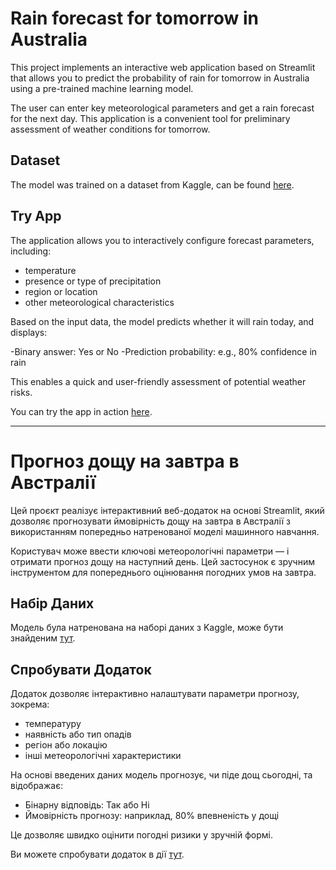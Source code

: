 # Rain forecast for tomorrow in Australia

This project implements an interactive web application based on Streamlit that allows you to predict the probability of
rain for tomorrow in Australia using a pre-trained machine learning model.

The user can enter key meteorological parameters and get a rain forecast for the next day.
This application is a convenient tool for preliminary assessment of weather conditions for tomorrow.

## Dataset

The model was trained on a dataset from Kaggle, can be
found [here](https://www.kaggle.com/datasets/jsphyg/weather-dataset-rattle-package).

## Try App

The application allows you to interactively configure forecast parameters, including:

- temperature
- presence or type of precipitation
- region or location
- other meteorological characteristics

Based on the input data, the model predicts whether it will rain today, and displays:

-Binary answer: Yes or No
-Prediction probability: e.g., 80% confidence in rain

This enables a quick and user-friendly assessment of potential weather risks.

You can try the app in action [here](https://weather-forecasting-alinashev.streamlit.app/).

---

# Прогноз дощу на завтра в Австралії

Цей проєкт реалізує інтерактивний веб-додаток на основі Streamlit, який дозволяє прогнозувати ймовірність дощу на
завтра в Австралії з використанням попередньо натренованої моделі машинного навчання.

Користувач може ввести ключові метеорологічні параметри — і отримати прогноз дощу на наступний день.
Цей застосунок є зручним інструментом для попереднього оцінювання погодних умов на завтра.

## Набір Даних

Модель була натренована на наборі даних з Kaggle, може бути
знайденим [тут](https://www.kaggle.com/datasets/jsphyg/weather-dataset-rattle-package).

## Спробувати Додаток

Додаток дозволяє інтерактивно налаштувати параметри прогнозу, зокрема:

- температуру
- наявність або тип опадів
- регіон або локацію
- інші метеорологічні характеристики

На основі введених даних модель прогнозує, чи піде дощ сьогодні, та відображає:

- Бінарну відповідь: Так або Ні
- Ймовірність прогнозу: наприклад, 80% впевненість у дощі

Це дозволяє швидко оцінити погодні ризики у зручній формі.

Ви можете спробувати додаток в дії [тут](https://weather-forecasting-alinashev.streamlit.app/).